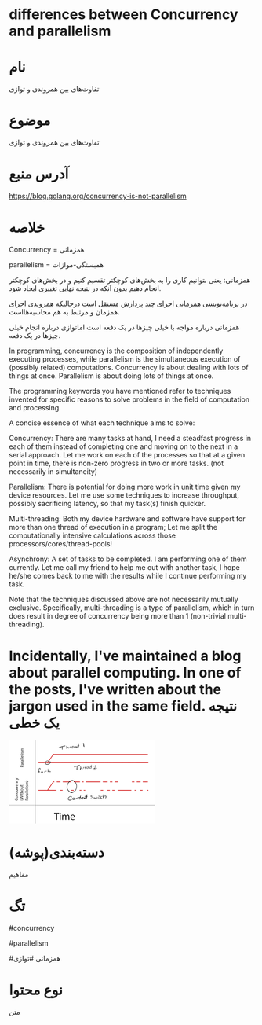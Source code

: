 differences between Concurrency and parallelism
===


نام
===
تفاوت‌های بین  همروندی و توازی




موضوع
===
تفاوت‌های بین  همروندی و توازی



آدرس منبع
===

https://blog.golang.org/concurrency-is-not-parallelism



خلاصه
===

Concurrency = همزمانی

parallelism = همبستگی-موازات


همزمانی: یعنی بتوانیم کاری را به بخش‌های کوچکتر تقسیم کنیم و در بخش‌های کوچکتر انجام دهیم بدون آنکه در نتیجه نهایی تغییری ایجاد شود.



در برنامه‌نویسی همزمانی اجرای چند پردازش مستقل است درحالیکه همروندی اجرای همزمان و مرتبط به هم محاسبه‌هااست.

همزمانی درباره مواجه با خیلی چیزها در یک دفعه است اماتوازی درباره انجام خیلی چیزها در یک دفعه.




In programming, concurrency is the composition of independently executing processes, while parallelism is the simultaneous execution of (possibly related) computations.
Concurrency is about dealing with lots of things at once. Parallelism is about doing lots of things at once.





The programming keywords you have mentioned refer to techniques invented for specific reasons to solve problems in the field of computation and processing.

A concise essence of what each technique aims to solve:

Concurrency: There are many tasks at hand, I need a steadfast progress in each of them instead of completing one and moving on to the next in a serial approach. Let me work on each of the processes so that at a given point in time, there is non-zero progress in two or more tasks. (not necessarily in simultaneity)

Parallelism: There is potential for doing more work in unit time given my device resources. Let me use some techniques to increase throughput, possibly sacrificing latency, so that my task(s) finish quicker.

Multi-threading: Both my device hardware and software have support for more than one thread of execution in a program; Let me split the computationally intensive calculations across those processors/cores/thread-pools!

Asynchrony: A set of tasks to be completed. I am performing one of them currently. Let me call my friend to help me out with another task, I hope he/she comes back to me with the results while I continue performing my task.

Note that the techniques discussed above are not necessarily mutually exclusive. Specifically, multi-threading is a type of parallelism, which in turn does result in degree of concurrency being more than 1 (non-trivial multi-threading).

Incidentally, I've maintained a blog about parallel computing. In one of the posts, I've written about the jargon used in the same field.
نتیجه یک خطی
===
 
![](concurrenc-vs-parallelism.png)
 
دسته‌بندی(پوشه)
===

مفاهیم



تگ
===

#concurrency 

#parallelism

#همزمانی
#توازی



نوع محتوا
===

متن